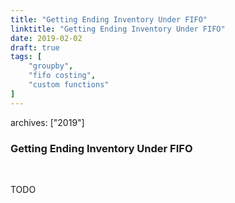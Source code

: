 ```yaml
---
title: "Getting Ending Inventory Under FIFO"
linktitle: "Getting Ending Inventory Under FIFO"
date: 2019-02-02
draft: true
tags: [
    "groupby",
    "fifo costing",
    "custom functions"
]
---
```

archives: ["2019"]
### Getting Ending Inventory Under FIFO
<br>

TODO